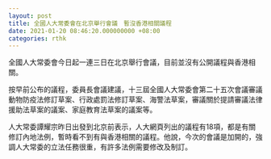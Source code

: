 ```yaml
---
layout: post
title: 全國人大常委會在北京舉行會議　暫沒香港相關議程
date: 2021-01-20 08:46:20.000000000 +08:00
categories: rthk
---
```


全國人大常委會今日起一連三日在北京舉行會議，目前並沒有公開議程與香港相關。

按早前公布的議程，委員長會議建議，十三屆全國人大常委會第二十五次會議審議動物防疫法修訂草案、行政處罰法修訂草案、海警法草案，審議關於提請審議法律援助法草案的議案、家庭教育法草案的議案等。

人大常委譚耀宗昨日出發到北京前表示，人大網頁列出的議程有18項，都是有關修訂內地法例，暫時看不到有與香港相關的議程。他說，今次的會議是加開的，強調人大常委的立法任務很重，有許多法例需要修改及制訂。
